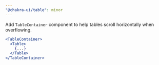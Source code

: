 ```yaml
---
"@chakra-ui/table": minor
---
```


Add `TableContainer` component to help tables scroll horizontally when
overflowing.

```jsx live=false
<TableContainer>
  <Table>
    {...}
  </Table>
</TableContainer>
```
